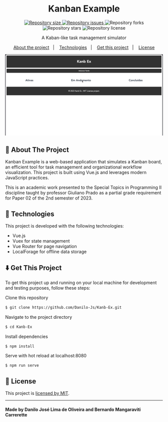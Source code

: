 <h1 align="center">
  Kanban Example
</h1>

<p align="center">
  <a href="https://img.shields.io/github/repo-size/Danilo-Js/Kanb-Ex/commits/master">
    <img alt="Repository size" src="https://img.shields.io/github/repo-size/Danilo-Js/Kanb-Ex">
  </a>

  <a href="https://img.shields.io/github/issues/Danilo-Js/Kanb-Ex/issues">
    <img alt="Repository issues" src="https://img.shields.io/github/issues/Danilo-Js/Kanb-Ex">
  </a>
  
  <img alt="Repository forks" src="https://img.shields.io/github/forks/Danilo-Js/Kanb-Ex">
  
  <img alt="Repository stars" src="https://img.shields.io/github/stars/Danilo-Js/Kanb-Ex">
  
  <img alt="Repository license" src="https://img.shields.io/github/license/Danilo-Js/Kanb-Ex">
</p>

<p align="center">
A Kaban-like task management simulator
</p>

<p align="center" direction="row">
  <a href="#rocket-about-the-project">About the project</a>&nbsp;&nbsp;&nbsp;|&nbsp;&nbsp;&nbsp;
  <a href="#wrench-technologies">Technologies</a>&nbsp;&nbsp;&nbsp;|&nbsp;&nbsp;&nbsp;
  <a href="#arrow_down-get-this-project">Get this project</a>&nbsp;&nbsp;&nbsp;|&nbsp;&nbsp;&nbsp;
  <a href="#memo-license">License</a>
</p>

<p align="center">
  <img alt="Kanban Example" src="ReadmeAssets/Presentation.gif">
</p>

## :rocket: About The Project
Kanban Example is a web-based application that simulates a Kanban board, an efficient tool for task management and organizational workflow visualization. This project is built using Vue.js and leverages modern JavaScript practices.

This is an academic work presented to the Special Topics in Programming II discipline taught by professor Giuliano Prado as a partial grade requirement for Paper 02 of the 2nd semester of 2023.

## :wrench: Technologies
This project is developed with the following technologies:

- Vue.js
- Vuex for state management
- Vue Router for page navigation
- LocalForage for offline data storage

## :arrow_down: Get This Project

To get this project up and running on your local machine for development and testing purposes, follow these steps:

Clone this repository
```bash
$ git clone https://github.com/Danilo-Js/Kanb-Ex.git
```

Navigate to the project directory
```bash 
$ cd Kanb-Ex
```

Install dependencies
```bash 
$ npm install
```

Serve with hot reload at localhost:8080
```bash 
$ npm run serve
```

## :memo: License
This project is [licensed by MIT](https://github.com/Danilo-Js/Kanb-Ex/blob/master/LICENSE).

---

#### Made by Danilo José Lima de Oliveira and Bernardo Mangaraviti Carrerette
